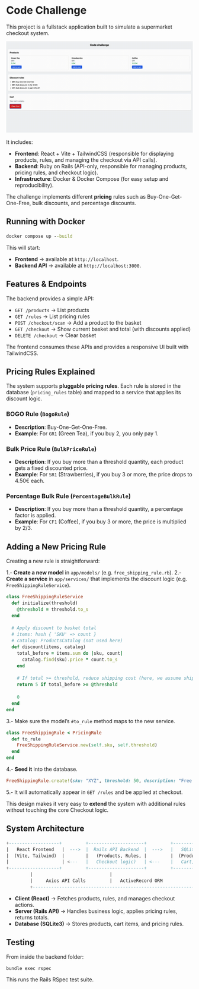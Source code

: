 # Code Challenge

This project is a fullstack application built to simulate a supermarket checkout system.

![Showcase](./assets/showcase.gif)

It includes:

- **Frontend**: React + Vite + TailwindCSS (responsible for displaying products, rules, and managing the checkout via API calls).
- **Backend**: Ruby on Rails (API-only, responsible for managing products, pricing rules, and checkout logic).
- **Infrastructure**: Docker & Docker Compose (for easy setup and reproducibility).

The challenge implements different **pricing** rules such as Buy-One-Get-One-Free, bulk discounts, and percentage discounts.

## Running with Docker

```cmd
docker compose up --build
```

This will start:

- **Frontend** → available at `http://localhost`.
- **Backend API** → available at `http://localhost:3000`.

## Features & Endpoints

The backend provides a simple API:

- `GET /products` → List products
- `GET /rules` → List pricing rules
- `POST /checkout/scan` → Add a product to the basket
- `GET /checkout` → Show current basket and total (with discounts applied)
- `DELETE /checkout` → Clear basket

The frontend consumes these APIs and provides a responsive UI built with TailwindCSS.

## Pricing Rules Explained

The system supports **pluggable pricing rules**. Each rule is stored in the database (`pricing_rules` table) and mapped to a service that applies its discount logic.

### BOGO Rule (`BogoRule`)

- **Description**: Buy-One-Get-One-Free.
- **Example**: For `GR1` (Green Tea), if you buy 2, you only pay 1.

### Bulk Price Rule (`BulkPriceRule`)

- **Description**: If you buy more than a threshold quantity, each product gets a fixed discounted price.
- **Example**: For `SR1` (Strawberries), if you buy 3 or more, the price drops to 4.50€ each.

### Percentage Bulk Rule (`PercentageBulkRule`)

- **Description**: If you buy more than a threshold quantity, a percentage factor is applied.
- **Example**: For `CF1` (Coffee), if you buy 3 or more, the price is multiplied by 2/3.

## Adding a New Pricing Rule

Creating a new rule is straightforward:

1.- **Create a new model** in `app/models/` (e.g. `free_shipping_rule.rb`).
2.- **Create a service** in `app/services/` that implements the discount logic (e.g. `FreeShippingRuleService`).

```rb
class FreeShippingRuleService
  def initialize(threshold)
    @threshold = threshold.to_s
  end

  # Apply discount to basket total
  # items: hash { 'SKU' => count }
  # catalog: ProductsCatalog (not used here)
  def discount(items, catalog)
    total_before = items.sum do |sku, count|
      catalog.find(sku).price * count.to_s
    end

    # If total >= threshold, reduce shipping cost (here, we assume shipping 5€)
    return 5 if total_before >= @threshold

    0
  end
end
```

3.- Make sure the model’s `#to_rule` method maps to the new service.

```rb
class FreeShippingRule < PricingRule
  def to_rule
    FreeShippingRuleService.new(self.sku, self.threshold)
  end
end
```

4.- **Seed it** into the database.

```rb
FreeShippingRule.create!(sku: "XYZ", threshold: 50, description: "Free shipping over 50€")
```

5.- It will automatically appear in `GET /rules` and be applied at checkout.

This design makes it very easy to **extend** the system with additional rules without touching the core Checkout logic.

## System Architecture

```sql
+-------------------+         +---------------------+         +-----------------+
|   React Frontend   |  --->  |  Rails API Backend  |  --->   |   SQLite DB     |
|  (Vite, Tailwind)  |        |   (Products, Rules, |         |  (Products,     |
|                    | <---   |   Checkout logic)   | <---    |   Cart, Rules)  |
+-------------------+         +---------------------+         +-----------------+
         |                             |                                |
         |     Axios API Calls         |   ActiveRecord ORM             |
         +--------------------------------------------------------------+
```

- **Client (React)** → Fetches products, rules, and manages checkout actions.
- **Server (Rails API)** → Handles business logic, applies pricing rules, returns totals.
- **Database (SQLite3)** → Stores products, cart items, and pricing rules.

## Testing

From inside the backend folder:

```cmd
bundle exec rspec
```

This runs the Rails RSpec test suite.
